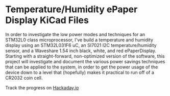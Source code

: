 Temperature/Humidity ePaper Display KiCad Files
===============================================
  
In order to investigate the low power modes and techniques for an STM32L0 class microprocessor, I've build a temperature and humidity display using an STM32L031F6 uC, an SI7021 I2C temperature/humidity sensor, and a Waveshare 1.54 inch black, white, and red ePaperDisplay. Starting with a straight-forward, non-optimized version of the software, this project will investigate and document the various power savings techniques that can be applied to the system, in order to get the power usage of the device down to a level that (hopefully) makes it practical to run off of a CR2032 coin cell. 

Track the progress on [Hackaday.io](https://hackaday.io/project/134018-coin-cell-powered-temperaturehumidity-display)
  